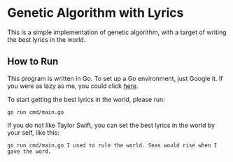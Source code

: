 # Genetic Algorithm with Lyrics

This is a simple implementation of genetic algorithm, with a target of writing the best lyrics in the world.

## How to Run

This program is written in Go. To set up a Go environment, just Google it. If you were as lazy as me, you could click [here](https://golang.org/).

To start getting the best lyrics in the world, please run:
```
go run cmd/main.go
```

If you do not like Taylor Swift, you can set the best lyrics in the world by your self, like this:
```
go run cmd/main.go I used to rule the world. Seas would rise when I gave the word.
```
